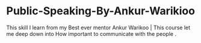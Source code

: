 # Public-Speaking-By-Ankur-Warikioo
This skill I learn from my Best ever mentor Ankur Warikoo | This course let me deep down into How important to communicate with the people .
